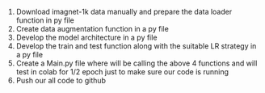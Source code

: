 1. Download imagnet-1k data manually and prepare the data loader function in py file
2. Create data augmentation function in a py file
3. Develop the model architecture in a py file
4. Develop the train and test function along with the suitable LR strategy in a py file
5. Create a Main.py file where will be calling the above 4 functions and will test in colab for 1/2 epoch just to make sure our code is running 
6. Push our all code to github
